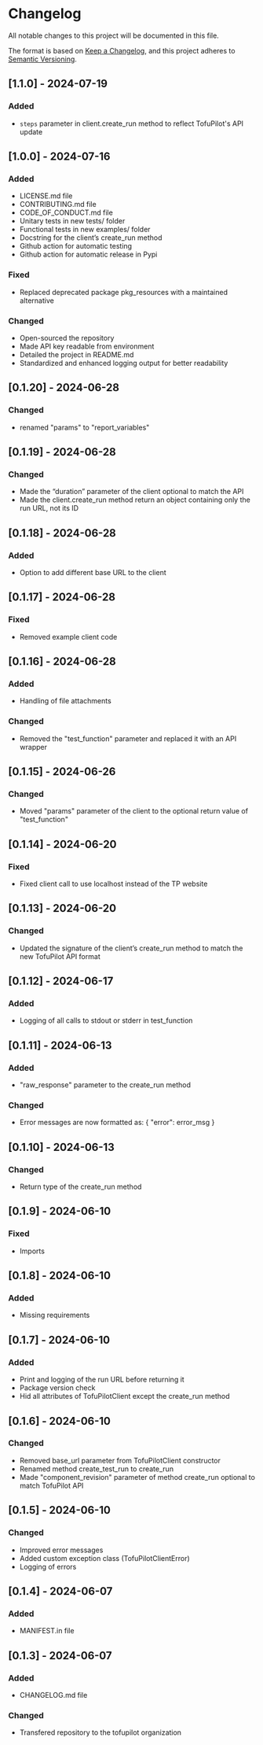 # Changelog

All notable changes to this project will be documented in this file.

The format is based on [Keep a Changelog](https://keepachangelog.com/en/1.1.0/),
and this project adheres to [Semantic Versioning](https://semver.org/spec/v2.0.0.html).

## [1.1.0] - 2024-07-19

### Added

- `steps` parameter in client.create_run method to reflect TofuPilot's API update

## [1.0.0] - 2024-07-16

### Added

- LICENSE.md file
- CONTRIBUTING.md file
- CODE_OF_CONDUCT.md file
- Unitary tests in new tests/ folder
- Functional tests in new examples/ folder
- Docstring for the client’s create_run method
- Github action for automatic testing
- Github action for automatic release in Pypi

### Fixed

- Replaced deprecated package pkg_resources with a maintained alternative

### Changed

- Open-sourced the repository
- Made API key readable from environment
- Detailed the project in README.md
- Standardized and enhanced logging output for better readability

## [0.1.20] - 2024-06-28

### Changed

- renamed "params" to "report_variables"

## [0.1.19] - 2024-06-28

### Changed

- Made the “duration” parameter of the client optional to match the API
- Made the client.create_run method return an object containing only the run URL, not its ID

## [0.1.18] - 2024-06-28

### Added

- Option to add different base URL to the client

## [0.1.17] - 2024-06-28

### Fixed

- Removed example client code

## [0.1.16] - 2024-06-28

### Added

- Handling of file attachments

### Changed

- Removed the "test_function" parameter and replaced it with an API wrapper

## [0.1.15] - 2024-06-26

### Changed

- Moved "params" parameter of the client to the optional return value of "test_function"

## [0.1.14] - 2024-06-20

### Fixed

- Fixed client call to use localhost instead of the TP website

## [0.1.13] - 2024-06-20

### Changed

- Updated the signature of the client’s create_run method to match the new TofuPilot API format

## [0.1.12] - 2024-06-17

### Added

- Logging of all calls to stdout or stderr in test_function

## [0.1.11] - 2024-06-13

### Added

- "raw_response" parameter to the create_run method

### Changed

- Error messages are now formatted as: { "error": error_msg }

## [0.1.10] - 2024-06-13

### Changed

- Return type of the create_run method

## [0.1.9] - 2024-06-10

### Fixed

- Imports

## [0.1.8] - 2024-06-10

### Added

- Missing requirements

## [0.1.7] - 2024-06-10

### Added

- Print and logging of the run URL before returning it
- Package version check
- Hid all attributes of TofuPilotClient except the create_run method

## [0.1.6] - 2024-06-10

### Changed

- Removed base_url parameter from TofuPilotClient constructor
- Renamed method create_test_run to create_run
- Made "component_revision" parameter of method create_run optional to match TofuPilot API

## [0.1.5] - 2024-06-10

### Changed

- Improved error messages
- Added custom exception class (TofuPilotClientError)
- Logging of errors

## [0.1.4] - 2024-06-07

### Added

- MANIFEST.in file

## [0.1.3] - 2024-06-07

### Added

- CHANGELOG.md file

### Changed

- Transfered repository to the tofupilot organization
